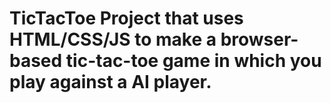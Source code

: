# TicTacToe Project that uses HTML/CSS/JS to make a browser-based tic-tac-toe game in which you play against a AI player.
